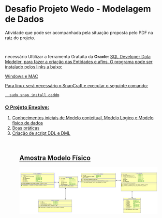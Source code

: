 <h1>Desafio Projeto Wedo - Modelagem de Dados</h1>

<p>Atividade que pode ser acompanhada pela situação proposta pelo PDF na raiz do projeto.</p>
<br>
<p> necessário Ultilizar a ferramenta Gratuíta da <b>Oracle</b>: <u>SQL Developer Data Modeler<u>, para fazer a criação das Entidades e afins. O programa pode ser instalado pelos links a baixo:</p>
<p><a href="https://www.oracle.com/tools/downloads/sql-data-modeler-downloads.html">Windows e MAC</a></p>
<p>Para linux será necessário o SnapCraft e executar o seguinte comando:</p>

```
  sudo snap install osddm
```

<h3>O Projeto Envolve:</h3>
<ol>
  <li>Conhecimentos iniciais de Modelo conteitual, Modelo Lógico e Modelo físico de dados</li>
  <li>Boas práticas</li>
  <li>Criação de script DDL e DML</li>
<ol>
<br>
<h2>Amostra Modelo Físico</h2>
<img src="./1.Modelo_Relacional/Modelo.png">

